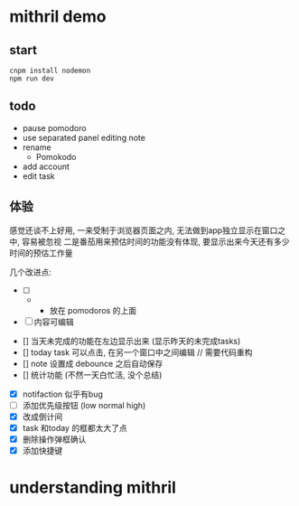 # mithril demo

## start

```shell
cnpm install nodemon
npm run dev
```

## todo
- pause pomodoro
- use separated panel editing note
- rename
    - Pomokodo
- add account
- edit task

## 体验
感觉还谈不上好用, 一来受制于浏览器页面之内, 无法做到app独立显示在窗口之中, 容易被忽视
二是番茄用来预估时间的功能没有体现, 要显示出来今天还有多少时间的预估工作量

几个改进点:

- [ ] + - 放在 pomodoros 的上面
- [ ] 内容可编辑
- [] 当天未完成的功能在左边显示出来 (显示昨天的未完成tasks)
- [] today task 可以点击, 在另一个窗口中之间编辑 // 需要代码重构
- [] note 设置成 debounce 之后自动保存
- [] 统计功能 (不然一天白忙活, 没个总结)
- [x] notifaction 似乎有bug
- [ ] 添加优先级按钮 (low normal high)
- [x] 改成倒计间
- [x] task 和today 的框都太大了点
- [x] 删除操作弹框确认
- [x] 添加快捷键

# understanding mithril